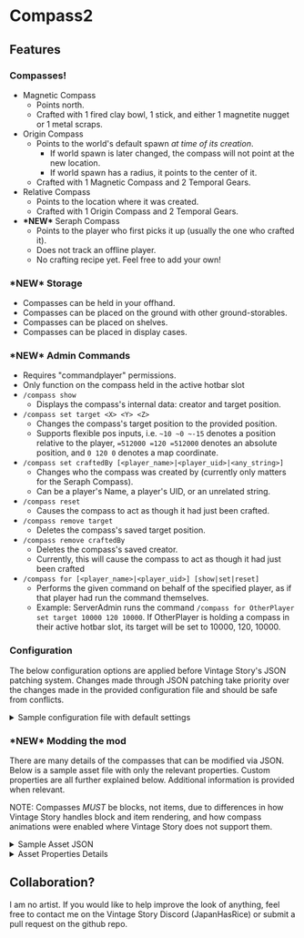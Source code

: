 # Compass2

## Features

### Compasses!
* Magnetic Compass
  * Points north.
  * Crafted with 1 fired clay bowl, 1 stick, and either 1 magnetite nugget or 1 metal scraps.
* Origin Compass
  * Points to the world's default spawn _at time of its creation_.
    * If world spawn is later changed, the compass will not point at the new location.
    * If world spawn has a radius, it points to the center of it.
  * Crafted with 1 Magnetic Compass and 2 Temporal Gears.
* Relative Compass
  * Points to the location where it was created.
  * Crafted with 1 Origin Compass and 2 Temporal Gears.
* **\*NEW\*** Seraph Compass
  * Points to the player who first picks it up (usually the one who crafted it).
  * Does not track an offline player.
  * No crafting recipe yet. Feel free to add your own!

### **\*NEW\*** Storage
* Compasses can be held in your offhand.
* Compasses can be placed on the ground with other ground-storables.
* Compasses can be placed on shelves.
* Compasses can be placed in display cases.

### **\*NEW\*** Admin Commands
* Requires "commandplayer" permissions.
* Only function on the compass held in the active hotbar slot
* `/compass show`
  * Displays the compass's internal data: creator and target position.
* `/compass set target <X> <Y> <Z>`
  * Changes the compass's target position to the provided position.
  * Supports flexible pos inputs, i.e. `~10 ~0 ~-15` denotes a position relative to the player, `=512000 =120 =512000` denotes an absolute position, and `0 120 0` denotes a map coordinate.
* `/compass set craftedBy [<player_name>|<player_uid>|<any_string>]`
  * Changes who the compass was created by (currently only matters for the Seraph Compass).
  * Can be a player's Name, a player's UID, or an unrelated string.
* `/compass reset`
  * Causes the compass to act as though it had just been crafted.
* `/compass remove target`
  * Deletes the compass's saved target position.
* `/compass remove craftedBy`
  * Deletes the compass's saved creator.
  * Currently, this will cause the compass to act as though it had just been crafted
* `/compass for [<player_name>|<player_uid>] [show|set|reset]`
  * Performs the given command on behalf of the specified player, as if that player had run the command themselves.
  * Example: ServerAdmin runs the command `/compass for OtherPlayer set target 10000 120 10000`. If OtherPlayer is holding a compass in their active hotbar slot, its target will be set to 10000, 120, 10000.

### Configuration
The below configuration options are applied before Vintage Story's JSON patching system. Changes made through JSON patching take priority over the changes made in the provided configuration file and should be safe from conflicts.

<details><summary>Sample configuration file with default settings</summary>

```json
{
  "EnableMagneticRecipeDesc": "Enable crafting a Magnetic Compass with a Magnetite Nugget.",
  "EnableMagneticRecipe": true,
  "EnableScrapRecipeDesc": "Enable additional recipe for the Magnetic Compass. Uses Metal Scraps instead of Magnetite.",
  "EnableScrapRecipe": true,
  "EnableOriginRecipeDesc": "Allow the Origin Compass to be crafted. <REQUIRED TO CRAFT THE RELATIVE COMPASS>",
  "EnableOriginRecipe": true,
  "EnableRelativeRecipeDesc": "Allow the Relative Compass to be crafted.",
  "EnableRelativeRecipe": true,
  "OriginCompassGearsDesc": "Number of Temporal Gears required to craft the Origin Compass. Min: 1, Max: 8",
  "OriginCompassGears": 3,
  "RelativeCompassGearsDesc": "Number of Temporal Gears required to craft the Relative Compass. Min: 1, Max: 8",
  "RelativeCompassGears": 4,
  "AllowCompassesInOffhandDesc": "Allow a player to place a compass in their offhand slot.",
  "AllowCompassesInOffhand": true
}
```

</details>

### **\*NEW\*** Modding the mod
There are many details of the compasses that can be modified via JSON. Below is a sample asset file with only the relevant properties. Custom properties are all further explained below. Additional information is provided when relevant.

NOTE: Compasses *MUST* be blocks, not items, due to differences in how Vintage Story handles block and item rendering, and how compass animations were enabled where Vintage Story does not support them.

<details><summary>Sample Asset JSON</summary>

```json
{
  "textures": { "shell": { "base": "game:block/clay/ceramic-dark" } },
  "texturesByType": {
    "*-magnetic": { "needle": { "base": "game:item/resource/nugget/magnetite" } },
    "*-relative": { "needle": { "base": "game:block/metal/plate/gold" } },
    "*-origin": { "needle": { "base": "game:block/fire-blue" } },
    "*-player": { "needle": { "base": "game:item/resource/nugget/malachite" } }
  },
  "shape": { "base": "block/compass/shell" },
  "shapeInventory": { "base": "block/compass/complete" },
  "attributes": {
    "XZTrackerProps": {
      "needleShapeLocation": "compass:block/compass/needle",
      "needleGlowLevel": 0,
      "needleGlowLevelByType": {
        "*-origin": 25,
        "*-player": 50
      },
      "maximumMeshes": 120,
      "distanceMethod": "manhattan",
      "minTrackingDistance": 5
    }
  },
  "vertexFlags": {
    "glowLevelByType": {
      "*-origin": 10,
      "*-player": 20
    }
  }
}

```
</details>

<details><summary>Asset Properties Details</summary>

#### **shape** and **shapeInventory**: `/shape` and `/shapeInventory`
Due to the hackiness used to allow animations for the compasses in inventory, in display cases, on shelves, and on the ground, a compass's `shape` must be the location of the shape/model asset containing only the non-moving portions, the 'shell' of the compass. `shapeInventory` must be the location of the complete shape/model asset, containing both the shell and the needle.

#### **XZTrackerProps**: `/attributes/XZTrackerProps`
Contains all the custom properties made for compasses.

#### **needleShapeLocation**: `/attributes/XZTrackerProps/needleShapeLocation`
Similar to `shape` and `shapeInventory`, this must be the location of the shape/model asset for the compass's needle. _The origin point of the first root element in this shape is used for rotating the needle to point in the right direction_. Be sure to set the origin accordingly if you are going to use your own model.

#### **needleGlowLevel**: `/attributes/XZTrackerProps/needleGlowLevel`
\[0-255\] default: 0

Because the needle model is rendered separately, it's glow must be set separately from the shell.

#### **maximumMeshes**: `/attributes/XZTrackerProps/maximumMeshes`
default: 120

For inventory, first/third person, and dropped item rendering, a collection of meshes are pre-generated. To 'animate' the needle movement, the closest-matching pre-generated mesh is swapped in each frame. The value of this property determines how many meshes are generated.

#### **distanceMethod**: `/attributes/XZTrackerProps/distanceMethod`
\["manhattan"|"distancesquared"\] default: "manhattan"

The method used to calculate a compass's distance from its target.

#### **minTrackingDistance**: `/attributes/XZTrackerProps/minTrackingDistance`
default: 3

Used with `distanceMethod` to determine when a compass is too close to its target to point in the proper direction.

</details>

## Collaboration?

I am no artist. If you would like to help improve the look of anything, feel free to contact me on the Vintage Story Discord (JapanHasRice) or submit a pull request on the github repo.
